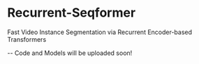 # Recurrent-Seqformer
Fast Video Instance Segmentation via Recurrent Encoder-based Transformers


-- Code and Models will be uploaded soon! 
